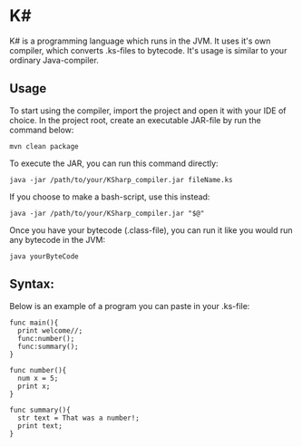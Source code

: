 # K#
K# is a programming language which runs in the JVM. It uses it's own compiler, which converts .ks-files to bytecode. It's usage is similar to your ordinary Java-compiler.

## Usage

To start using the compiler, import the project and open it with your IDE of choice. In the project root, create an executable JAR-file by run the command below:


```text
mvn clean package
```

To execute the JAR, you can run this command directly:

```text
java -jar /path/to/your/KSharp_compiler.jar fileName.ks
```

If you choose to make a bash-script, use this instead:

```text
java -jar /path/to/your/KSharp_compiler.jar "$@"
```

Once you have your bytecode (.class-file), you can run it like you would run any bytecode in the JVM:

```text
java yourByteCode
```


## Syntax:

Below is an example of a program you can paste in your .ks-file:

```text
func main(){
  print welcome//;
  func:number();
  func:summary();
}

func number(){
  num x = 5;
  print x;
}

func summary(){
  str text = That was a number!;
  print text;
}
```

